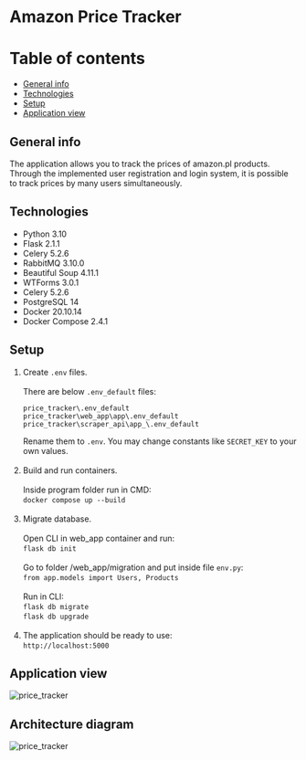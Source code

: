 # Amazon Price Tracker

# Table of contents

* [General info](#general-info)
* [Technologies](#technologies)
* [Setup](#setup)
* [Application view](#application-view)

## General info

The application allows you to track the prices of amazon.pl products. Through the implemented user registration and
login system, it is possible to track prices by many users simultaneously.

## Technologies

* Python 3.10
* Flask 2.1.1
* Celery 5.2.6
* RabbitMQ 3.10.0
* Beautiful Soup 4.11.1
* WTForms 3.0.1
* Celery 5.2.6
* PostgreSQL 14
* Docker 20.10.14
* Docker Compose 2.4.1

## Setup

1. Create `.env` files.  
   &nbsp;  
   There are below `.env_default` files:  
   ```
   price_tracker\.env_default
   price_tracker\web_app\app\.env_default
   price_tracker\scraper_api\app_\.env_default
   ```
   Rename them to `.env`. You may change constants like `SECRET_KEY` to your own values.  
   &nbsp;
2. Build and run containers.  
   &nbsp;  
   Inside program folder run in CMD:  
   `docker compose up --build`  
   &nbsp;
3. Migrate database.  
   &nbsp;  
   Open CLI in web_app container and run:  
   `flask db init`  
   &nbsp;  
   Go to folder /web_app/migration and put inside file `env.py`:   
   `from app.models import Users, Products`  
   &nbsp;  
   Run in CLI:  
   `flask db migrate`  
   `flask db upgrade`  
   &nbsp;
4. The application should be ready to use:   
   `http://localhost:5000`

## Application view

![price_tracker](https://user-images.githubusercontent.com/72394779/163056004-a508c403-7f7c-420b-97bb-8a60e26bbbc7.gif)

## Architecture diagram

![price_tracker](https://user-images.githubusercontent.com/72394779/164174706-e099d0b4-db54-4124-aa2f-c066f303ef1d.png)
